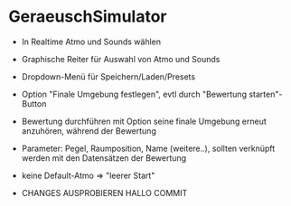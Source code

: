 # GeraeuschSimulator

- In Realtime Atmo und Sounds wählen

- Graphische Reiter für Auswahl von Atmo und Sounds

- Dropdown-Menü für Speichern/Laden/Presets

- Option "Finale Umgebung festlegen", evtl durch "Bewertung starten"-Button

- Bewertung durchführen mit Option seine finale Umgebung erneut anzuhören,
	während der Bewertung

- Parameter: Pegel, Raumposition, Name (weitere..), sollten verknüpft werden
	mit den Datensätzen der Bewertung

- keine Default-Atmo => "leerer Start" 
- CHANGES AUSPROBIEREN HALLO COMMIT

